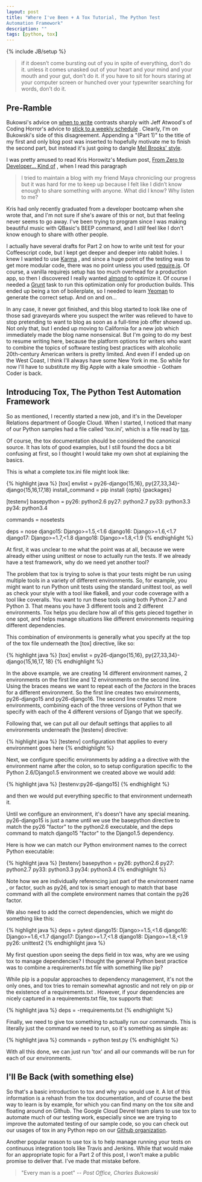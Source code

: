 ```yaml
---
layout: post
title: "Where I've Been + A Tox Tutorial, The Python Test 
Automation Framework"
description: ""
tags: [python, tox]
---
```

{% include JB/setup %}

>if it doesn’t come bursting out of you
in spite of everything,
don’t do it.
unless it comes unasked out of your
heart and your mind and your mouth
and your gut,
don’t do it.
if you have to sit for hours
staring at your computer screen
or hunched over your
typewriter
searching for words,
don’t do it.

## Pre-Ramble

Bukowsi's advice on [when to write](http://www.poets.org/poetsorg/poem/so-you-want-be-writer)
contrasts sharply with Jeff Atwood's of Coding Horror's advice to 
 [stick to a weekly schedule](http://blog.codinghorror.com/how-to-achieve-ultimate-blog-success-in-one-easy-step/)
. Clearly, I'm on Bukowski's side of this disagreement. Appending a "(Part 1)"
 to the title of my first and only blog post was inserted
 to hopefully motivate me to finish the second part, but instead it's just 
 going to dangle [Mel Brooks' style](http://www.imdb.com/title/tt0082517/).
 
I was pretty amused to read Kris Horowitz's Medium post, [From Zero to Developer… Kind of](https://medium.com/in-beta/learning-to-code-ab596fd1c412)
, when I read this paragraph

>I tried to maintain a blog with my friend Maya chronicling our progress but 
it was hard for me to keep up because I felt like I didn’t know enough to share something with anyone. What did I know? Why listen to me?

Kris had only recently graduated from a developer bootcamp when she wrote 
that, and I'm not sure if she's aware of this or not, but that feeling never 
seems to 
go away. I've been trying to program since I was making beautiful music 
with QBasic's BEEP command, and I *still* feel like I don't know enough to 
share with other people. 

I actually have several drafts for Part 2  on how to write unit test for 
your Coffeescript 
code, but I kept get deeper and deeper into rabbit holes. I knew I wanted to
 use [Karma](http://karma-runner.github.io/0.12/index.html) , and since a 
 huge point of the testing was to get more modular code, there was no point 
 unless you used [require.js](http://requirejs.org/). Of course, a vanilla 
 requirejs setup has too much overhead for a production app, so then I 
 discovered I really wanted [almond](https://github.com/jrburke/almond) to 
 optimize it. Of course I needed a [Grunt](http://gruntjs.com/) task to run 
 this optimization only 
for production builds. This ended up being a ton of boilerplate, so I needed 
 to learn 
  [Yeoman](http://yeoman.io/) to generate the correct setup. And on and on...
  
In any case, it never got finished, and this blog started to look like one of
 those sad graveyards where you suspect the 
 writer was relieved to have to stop pretending to want to blog as soon as a 
 full-time job offer showed up. 
 Not only that, but I ended up moving to
  California for a new job which immediately made the blog name 
  nonsensical. 
  But I'm going to do my best to resume writing here, because the platform 
  options for writers who want to combine the topics of software testing best
   practices with
  alcoholic 20th-century American writers 
  is pretty limited. And even if I ended up on the 
  West Coast, I think I'll always have some New York in me. So while for now 
  I'll have to substitute my Big Apple with a kale smoothie - Gotham Coder 
  is back. 
  
## Introducing Tox, The Python Test Automation Framework

So as mentioned, I recently started a new job, and it's in the Developer 
Relations department of  Google Cloud. When I started, I 
noticed that many of our Python samples had a file called 'tox.ini', which is
  a file read by [tox](https://tox.readthedocs.org/en/latest/). 
   
Of course, the tox documentation should be considered the canonical source. 
It has lots of good examples, but I still found the docs a bit confusing at 
first, so I thought I would take my own shot at explaining the basics.   
   
   This is what a complete tox.ini file might look like:
   
   {% highlight java %}
   [tox]
   envlist = py26-django{15,16},
             py{27,33,34}-django{15,16,17,18}
   install_command = pip install {opts} {packages}
   
[testenv]
   basepython =
       py26: python2.6
       py27: python2.7
       py33: python3.3
       py34: python3.4
   
   commands =
       nosetests

   deps =
       nose
       django15: Django>=1.5,<1.6
       django16: Django>=1.6,<1.7
       django17: Django>=1.7,<1.8
       django18: Django>=1.8,<1.9
   {% endhighlight %}
   
   
   At first, it was unclear to me what the point was at all, because we were 
   already either using unittest 
   or nose to actually run the tests. If we already have a test framework,
   why do we need yet another tool?

The problem that tox is trying to solve is that your tests might be run using
 multiple tools in a variety of different environments. So, for example, you might want to run
 Python unit tests using the standard unittest tool, as well as check your 
 style with a tool like flake8, and your code coverage with a tool like 
 coveralls. You want to run these tools using both Python 2.7 and Python 3. 
 That means you have 3 different 
 tools and 2 different environments.
 Tox helps you declare how all of this gets pieced together in one spot, and 
 helps manage situations like different environments requiring different 
 dependencies.
  
This combination of environments is generally what you specify at the top of 
the tox file underneath the [tox] directive, like so:

{% highlight java %}
[tox]
envlist = py26-django{15,16},
          py{27,33,34}-django{15,16,17, 18}
{% endhighlight %}

In the above example, we are creating 14 different environment names, 2 
environments on the first 
line and 12
environments on the second line. Using the braces means we want to repeat 
each of the *factors* in the braces for a different environment. So the first
 line 
creates two environments, py26-django15 and py26-django16. The second line 
creates 12 more environments, combining each of the three versions of Python 
that we specify with each of the 4 different versions of Django that we specify.

Following that, we can put all our default settings that applies to all 
environments underneath the [testenv] directive: 

{% highlight java %}
[testenv]
  configuration that applies to every environment goes here
{% endhighlight %}

Next, we configure specific environments by adding a a directive with the 
environment name after the colon, so to 
setup configuration specific to the Python 2.6/Django1.5 environment we created 
above we would add:

{% highlight java %}
[testenv:py26-django15]
{% endhighlight %}

and then we would put everything specific to that environment underneath it.

Until we configure an environment, it's doesn't have any special meaning. 
py26-django15 is just a name 
until we use 
the basepython directive to match  the py26 "factor" to the python2.6 
executable, and the deps command to match django15 "factor" to the Django1.5 
dependency. 

Here is how we can match our Python environment names to the correct Python executable: 

{% highlight java %}
[testenv]
basepython =
    py26: python2.6
    py27: python2.7
    py33: python3.3
    py34: python3.4
{% endhighlight %}    

Note how we are individually referencing just part of the environment name 
, or factor, such as py26, and tox is smart enough to match that base command 
with all the complete environment names that contain the  py26 factor.

We also need to add the correct dependencies, which we might do something 
like this:

{% highlight java %}
deps =
    pytest
    django15: Django>=1.5,<1.6
    django16: Django>=1.6,<1.7
    django17: Django>=1.7,<1.8
    django18: Django>=1.8,<1.9
    py26: unittest2
{% endhighlight java %}    

My first question upon seeing the deps field in tox was, why are we using tox
 to manage dependencies? I thought the general Python best practice was to 
 combine a requirements.txt file with something like pip?
 
 While pip is a  popular approaches to dependency management, it's not 
 the only ones, and tox tries to remain somewhat agnostic and not rely on pip
  or the existence of a requirements.txt
. However, if your dependencies are nicely captured in a requirements.txt 
 file, tox supports that:
 
{% highlight java %}
 deps = -rrequirements.txt
{% endhighlight %} 

Finally, we need to give tox something to actually run our commands. This is 
literally just the command we need to run, so it's something as simple as:

{% highlight java %}
commands =
    python test.py
{% endhighlight %}

With all this done, we can just run 'tox' and all our commands will be run 
for each of our environments.

## I'll Be Back (with something else)

So that's a basic introduction to tox and why you would use it. A lot of this
 information is a rehash from the tox documentation, and of course the best 
 way to learn is by example, for which you can find many on the tox site and 
 floating around on Github. The Google Cloud Devrel team plans to use tox to 
 automate much of our testing work, especially since we are trying to 
 improve the automated testing of our sample code, so you can check out our 
 usages of tox in any Python repo on our [Github organization](http://github.com/GoogleCloudPlatform).
  
 Another popular reason to use tox is to help manage running your tests on 
 continuous integration tools like Travis and Jenkins. While that would make 
 for an appropriate topic for a Part 2 of this post, I won't make a public 
 promise to deliver that. I've made that mistake before.
 

> "Every man is a poet"
> -- *Post Office, Charles Bukowski*

